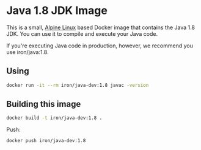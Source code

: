 # Java 1.8 JDK Image

This is a small, [Alpine Linux](http://www.alpinelinux.org/) based Docker image
that contains the Java 1.8 JDK. You can use it to compile and execute your Java code.

If you're executing Java code in production, however, we recommend you use iron/java:1.8.

## Using

```sh
docker run -it --rm iron/java-dev:1.8 javac -version
```

## Building this image

```sh
docker build -t iron/java-dev:1.8 .
```

Push:

```sh
docker push iron/java-dev:1.8
```
